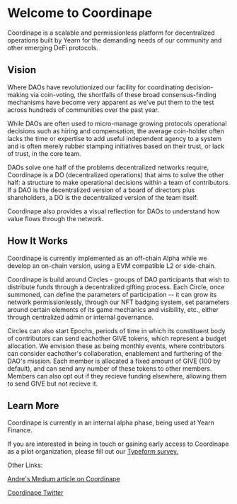 # Welcome to Coordinape

Coordinape is a scalable and permissionless platform for decentralized operations built by Yearn for the demanding needs of our community and other emerging DeFi protocols. 

## Vision

Where DAOs have revolutionized our facility for coordinating decision-making via coin-voting, the shortfalls of these broad consensus-finding mechanisms have become very apparent as we’ve put them to the test across hundreds of communities over the past year. 

While DAOs are often used to micro-manage growing protocols operational decisions such as hiring and compensation, the average coin-holder often lacks the time or expertise to add useful independent agency to a system and is often merely rubber stamping initiatives based on their trust, or lack of trust, in the core team. 

DAOs solve one half of the problems decentralized networks require, Coordinape is a DO (decentralized operations) that aims to solve the other half: a structure to make operational decisions within a team of contributors. If a DAO is the decentralized version of a board of directors plus shareholders, a DO is the decentralized version of the team itself.

Coordinape also provides a visual reflection for DAOs to understand how value flows through the network.  

## How It Works

Coordinape is currently implemented as an off-chain Alpha while we develop an on-chain version, using a EVM compatible L2 or side-chain.

Coordinape is build around Circles - groups of DAO participants that wish to distribute funds through a decentralized gifting process. Each Circle, once summoned, can define the parameters of participation -- it can grow its network permissionlessly, through our NFT badging system, set parameters around certain elements of its game mechanics and visibility, etc., either through centralized admin or internal governance.  

Circles can also start Epochs, periods of time in which its constituent body of contributors can send eachother GIVE tokens, which represent a budget allocation.  We envision these as being monthly events, where contributors can consider eachother's collaboration, enablement and furthering of the DAO's mission.  Each member is allocated a fixed amount of GIVE (100 by default), and can send any number of these tokens to other members. Members can also opt out if they recieve funding elsewhere, allowing them to send GIVE but not recieve it.

## Learn More

Coordinape is currently in an internal alpha phase, being used at Yearn Finance.  

If you are interested in being in touch or gaining early access to Coordinape as a pilot organization, please fill out our <a href="https://yearnfinance.typeform.com/to/egGYEbrC" target="_blank">Typeform survey.</a>


Other Links:

<a href="https://medium.com/iearn/decentralized-payroll-management-for-daos-b2252160c543" target="_blank">Andre's Medium article on Coordinape</a>

<a href="https://twitter.com/coordinape" target="_blank">Coordinape Twitter</a>

